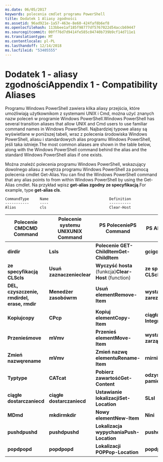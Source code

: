 ```yaml
---
ms.date: 06/05/2017
keywords: polecenia cmdlet programu PowerShell
title: Dodatek 1 Aliasy zgodności
ms.assetid: 96ad921e-1a57-463e-8e60-424faf8b6ef8
ms.openlocfilehash: 113bbee1af185f98777df5767022d54accb69447
ms.sourcegitcommit: 00ff76d7d9414fe585c04740b739b9cf14d711e1
ms.translationtype: MT
ms.contentlocale: pl-PL
ms.lasthandoff: 12/14/2018
ms.locfileid: "53405555"
---
```

# <a name="appendix-1---compatibility-aliases"></a><span data-ttu-id="33751-103">Dodatek 1 - aliasy zgodności</span><span class="sxs-lookup"><span data-stu-id="33751-103">Appendix 1 - Compatibility Aliases</span></span>

<span data-ttu-id="33751-104">Programu Windows PowerShell zawiera kilka aliasy przejścia, które umożliwiają użytkownikom z systemami UNIX i Cmd, można użyć znanych nazw poleceń w programie Windows PowerShell.</span><span class="sxs-lookup"><span data-stu-id="33751-104">Windows PowerShell has several transition aliases that allow UNIX and Cmd users to use familiar command names in Windows PowerShell.</span></span> <span data-ttu-id="33751-105">Najbardziej typowe aliasy są wyświetlane w poniższej tabeli, wraz z polecenia środowiska Windows PowerShell, aliasu i standardowych alias programu Windows PowerShell, jeśli taka istnieje.</span><span class="sxs-lookup"><span data-stu-id="33751-105">The most common aliases are shown in the table below, along with the Windows PowerShell command behind the alias and the standard Windows PowerShell alias if one exists.</span></span>

<span data-ttu-id="33751-106">Można znaleźć polecenia programu Windows PowerShell, wskazujący dowolnego aliasu z wnętrza programu Windows PowerShell za pomocą polecenia cmdlet Get-Alias.</span><span class="sxs-lookup"><span data-stu-id="33751-106">You can find the Windows PowerShell command that any alias points to from within Windows PowerShell by using the Get-Alias cmdlet.</span></span> <span data-ttu-id="33751-107">Na przykład wpisz **get-alias zgodny ze specyfikacją**.</span><span class="sxs-lookup"><span data-stu-id="33751-107">For example, type **get-alias cls**.</span></span>

```
CommandType     Name                            Definition
-----------     ----                            ----------
Alias           cls                             Clear-Host
```

|<span data-ttu-id="33751-108">Polecenie CMD</span><span class="sxs-lookup"><span data-stu-id="33751-108">CMD Command</span></span>|<span data-ttu-id="33751-109">Polecenie systemu UNIX</span><span class="sxs-lookup"><span data-stu-id="33751-109">UNIX Command</span></span>|<span data-ttu-id="33751-110">PS Polecenie</span><span class="sxs-lookup"><span data-stu-id="33751-110">PS Command</span></span>|<span data-ttu-id="33751-111">PS Alias</span><span class="sxs-lookup"><span data-stu-id="33751-111">PS Alias</span></span>|
|---------------|----------------|--------------|------------|
|<span data-ttu-id="33751-112">**dir**</span><span class="sxs-lookup"><span data-stu-id="33751-112">**dir**</span></span>|<span data-ttu-id="33751-113">**Ls**</span><span class="sxs-lookup"><span data-stu-id="33751-113">**ls**</span></span>|<span data-ttu-id="33751-114">**Polecenie GET-ChildItem**</span><span class="sxs-lookup"><span data-stu-id="33751-114">**Get-ChildItem**</span></span>|<span data-ttu-id="33751-115">**gci**</span><span class="sxs-lookup"><span data-stu-id="33751-115">**gci**</span></span>|
|<span data-ttu-id="33751-116">**ze specyfikacją CLS**</span><span class="sxs-lookup"><span data-stu-id="33751-116">**cls**</span></span>|<span data-ttu-id="33751-117">**Usuń zaznaczenie**</span><span class="sxs-lookup"><span data-stu-id="33751-117">**clear**</span></span>|<span data-ttu-id="33751-118">**Wyczyść hosta** (funkcja)</span><span class="sxs-lookup"><span data-stu-id="33751-118">**Clear-Host** (function)</span></span>|<span data-ttu-id="33751-119">**ze specyfikacją CLS**</span><span class="sxs-lookup"><span data-stu-id="33751-119">**cls**</span></span>|
|<span data-ttu-id="33751-120">**DEL, czyszczenie, rmdir**</span><span class="sxs-lookup"><span data-stu-id="33751-120">**del, erase, rmdir**</span></span>|<span data-ttu-id="33751-121">**Menedżer zasobów**</span><span class="sxs-lookup"><span data-stu-id="33751-121">**rm**</span></span>|<span data-ttu-id="33751-122">**Usuń element**</span><span class="sxs-lookup"><span data-stu-id="33751-122">**Remove-Item**</span></span>|<span data-ttu-id="33751-123">**wystąpienie zarezerwowane**</span><span class="sxs-lookup"><span data-stu-id="33751-123">**ri**</span></span>|
|<span data-ttu-id="33751-124">**Kopiuj**</span><span class="sxs-lookup"><span data-stu-id="33751-124">**copy**</span></span>|<span data-ttu-id="33751-125">**CP**</span><span class="sxs-lookup"><span data-stu-id="33751-125">**cp**</span></span>|<span data-ttu-id="33751-126">**Kopiuj element**</span><span class="sxs-lookup"><span data-stu-id="33751-126">**Copy-Item**</span></span>|<span data-ttu-id="33751-127">**ciągła Integracja**</span><span class="sxs-lookup"><span data-stu-id="33751-127">**ci**</span></span>|
|<span data-ttu-id="33751-128">**Przenieś**</span><span class="sxs-lookup"><span data-stu-id="33751-128">**move**</span></span>|<span data-ttu-id="33751-129">**mV**</span><span class="sxs-lookup"><span data-stu-id="33751-129">**mv**</span></span>|<span data-ttu-id="33751-130">**Przenieś element**</span><span class="sxs-lookup"><span data-stu-id="33751-130">**Move-Item**</span></span>|<span data-ttu-id="33751-131">**wystąpienia zarządzanego**</span><span class="sxs-lookup"><span data-stu-id="33751-131">**mi**</span></span>|
|<span data-ttu-id="33751-132">**Zmień nazwę**</span><span class="sxs-lookup"><span data-stu-id="33751-132">**rename**</span></span>|<span data-ttu-id="33751-133">**mV**</span><span class="sxs-lookup"><span data-stu-id="33751-133">**mv**</span></span>|<span data-ttu-id="33751-134">**Zmień nazwę elementu**</span><span class="sxs-lookup"><span data-stu-id="33751-134">**Rename-Item**</span></span>|<span data-ttu-id="33751-135">**rni**</span><span class="sxs-lookup"><span data-stu-id="33751-135">**rni**</span></span>|
|<span data-ttu-id="33751-136">**Typ**</span><span class="sxs-lookup"><span data-stu-id="33751-136">**type**</span></span>|<span data-ttu-id="33751-137">**CAT**</span><span class="sxs-lookup"><span data-stu-id="33751-137">**cat**</span></span>|<span data-ttu-id="33751-138">**Pobierz zawartość**</span><span class="sxs-lookup"><span data-stu-id="33751-138">**Get-Content**</span></span>|<span data-ttu-id="33751-139">**odzyskiwanie pamięci**</span><span class="sxs-lookup"><span data-stu-id="33751-139">**gc**</span></span>|
|<span data-ttu-id="33751-140">**ciągłe dostarczanie**</span><span class="sxs-lookup"><span data-stu-id="33751-140">**cd**</span></span>|<span data-ttu-id="33751-141">**ciągłe dostarczanie**</span><span class="sxs-lookup"><span data-stu-id="33751-141">**cd**</span></span>|<span data-ttu-id="33751-142">**Ustawianie lokalizacji**</span><span class="sxs-lookup"><span data-stu-id="33751-142">**Set-Location**</span></span>|<span data-ttu-id="33751-143">**SL**</span><span class="sxs-lookup"><span data-stu-id="33751-143">**sl**</span></span>|
|<span data-ttu-id="33751-144">**MD**</span><span class="sxs-lookup"><span data-stu-id="33751-144">**md**</span></span>|<span data-ttu-id="33751-145">**mkdir**</span><span class="sxs-lookup"><span data-stu-id="33751-145">**mkdir**</span></span>|<span data-ttu-id="33751-146">**Nowy element**</span><span class="sxs-lookup"><span data-stu-id="33751-146">**New-Item**</span></span>|<span data-ttu-id="33751-147">**Ni**</span><span class="sxs-lookup"><span data-stu-id="33751-147">**ni**</span></span>|
|<span data-ttu-id="33751-148">**pushd**</span><span class="sxs-lookup"><span data-stu-id="33751-148">**pushd**</span></span>|<span data-ttu-id="33751-149">**pushd**</span><span class="sxs-lookup"><span data-stu-id="33751-149">**pushd**</span></span>|<span data-ttu-id="33751-150">**Lokalizacja wypychania**</span><span class="sxs-lookup"><span data-stu-id="33751-150">**Push-Location**</span></span>|<span data-ttu-id="33751-151">**pushd**</span><span class="sxs-lookup"><span data-stu-id="33751-151">**pushd**</span></span>|
|<span data-ttu-id="33751-152">**popd**</span><span class="sxs-lookup"><span data-stu-id="33751-152">**popd**</span></span>|<span data-ttu-id="33751-153">**popd**</span><span class="sxs-lookup"><span data-stu-id="33751-153">**popd**</span></span>|<span data-ttu-id="33751-154">**Lokalizacji POP**</span><span class="sxs-lookup"><span data-stu-id="33751-154">**Pop-Location**</span></span>|<span data-ttu-id="33751-155">**popd**</span><span class="sxs-lookup"><span data-stu-id="33751-155">**popd**</span></span>|